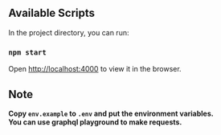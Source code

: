 ## Available Scripts

In the project directory, you can run:

### `npm start`

Open [http://localhost:4000](http://localhost:4000) to view it in the browser.

## Note 

**Copy `env.example` to `.env` and put the environment variables.**<br />
**You can use graphql playground to make requests.**
